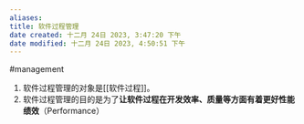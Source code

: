 ```yaml
---
aliases: 
title: 软件过程管理
date created: 十二月 24日 2023, 3:47:20 下午
date modified: 十二月 24日 2023, 4:50:51 下午
---
```


#management 

1. 软件过程管理的对象是[[软件过程]]。
2. 软件过程管理的目的是为了**让软件过程在开发效率、质量等方面有着更好性能绩效**（Performance）

